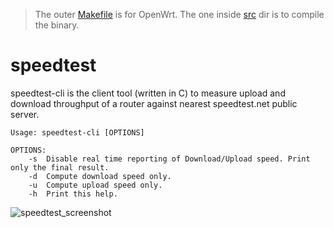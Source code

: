 > The outer [Makefile](./Makefile) is for OpenWrt. The one inside [src](./src) dir is to compile the binary.

# speedtest
speedtest-cli is the client tool (written in C) to measure upload and download throughput of a router against nearest speedtest.net public server.

    Usage: speedtest-cli [OPTIONS]

    OPTIONS:
        -s	Disable real time reporting of Download/Upload speed. Print only the final result.
        -d	Compute download speed only.
        -u	Compute upload speed only.
        -h	Print this help.

![speedtest_screenshot](https://user-images.githubusercontent.com/3370058/30892651-5c7146ca-a36c-11e7-81d7-373b6de71d2f.png)
